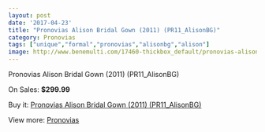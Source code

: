 ```yaml
---
layout: post
date: '2017-04-23'
title: "Pronovias Alison Bridal Gown (2011) (PR11_AlisonBG)"
category: Pronovias
tags: ["unique","formal","pronovias","alisonbg","alison"]
image: http://www.benemulti.com/17460-thickbox_default/pronovias-alison-bridal-gown-2011-pr11alisonbg.jpg
---
```

Pronovias Alison Bridal Gown (2011) (PR11_AlisonBG)

On Sales: **$299.99**
<a href="https://www.benemulti.com/en/pronovias/6648-pronovias-alison-bridal-gown-2011-pr11alisonbg.html"><amp-img layout="responsive" width="600" height="600" src="//www.benemulti.com/17460-thickbox_default/pronovias-alison-bridal-gown-2011-pr11alisonbg.jpg" alt="Pronovias Alison Bridal Gown (2011) (PR11_AlisonBG) 0" /></a>
<a href="https://www.benemulti.com/en/pronovias/6648-pronovias-alison-bridal-gown-2011-pr11alisonbg.html"><amp-img layout="responsive" width="600" height="600" src="//www.benemulti.com/17462-thickbox_default/pronovias-alison-bridal-gown-2011-pr11alisonbg.jpg" alt="Pronovias Alison Bridal Gown (2011) (PR11_AlisonBG) 1" /></a>
<a href="https://www.benemulti.com/en/pronovias/6648-pronovias-alison-bridal-gown-2011-pr11alisonbg.html"><amp-img layout="responsive" width="600" height="600" src="//www.benemulti.com/17461-thickbox_default/pronovias-alison-bridal-gown-2011-pr11alisonbg.jpg" alt="Pronovias Alison Bridal Gown (2011) (PR11_AlisonBG) 2" /></a>

Buy it: [Pronovias Alison Bridal Gown (2011) (PR11_AlisonBG)](https://www.benemulti.com/en/pronovias/6648-pronovias-alison-bridal-gown-2011-pr11alisonbg.html "Pronovias Alison Bridal Gown (2011) (PR11_AlisonBG)")

View more: [Pronovias](https://www.benemulti.com/en/55-pronovias "Pronovias")